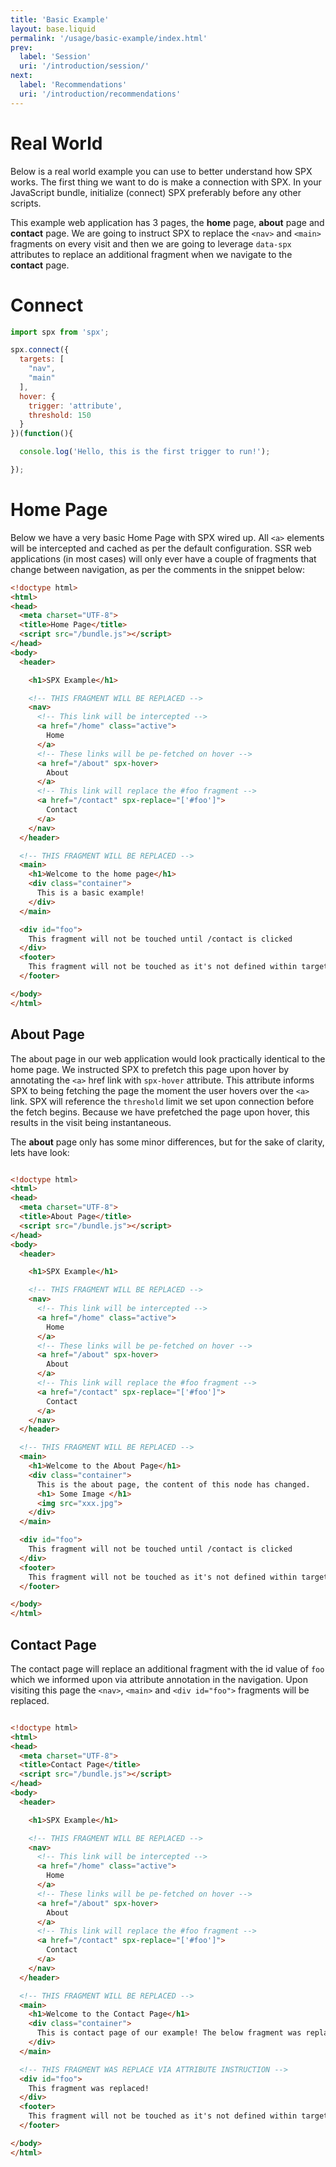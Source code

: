 ```yaml
---
title: 'Basic Example'
layout: base.liquid
permalink: '/usage/basic-example/index.html'
prev:
  label: 'Session'
  uri: '/introduction/session/'
next:
  label: 'Recommendations'
  uri: '/introduction/recommendations'
---
```


# Real World

Below is a real world example you can use to better understand how SPX works. The first thing we want to do is make a connection with SPX. In your JavaScript bundle, initialize (connect) SPX preferably before any other scripts.

This example web application has 3 pages, the **home** page, **about** page and **contact** page. We are going to instruct SPX to replace the `<nav>` and `<main>` fragments on every visit and then we are going to leverage `data-spx` attributes to replace an additional fragment when we navigate to the **contact** page.

# Connect

<!-- prettier-ignore -->
```js
import spx from 'spx';

spx.connect({
  targets: [
    "nav",
    "main"
  ],
  hover: {
    trigger: 'attribute',
    threshold: 150
  }
})(function(){

  console.log('Hello, this is the first trigger to run!');

});
```

# Home Page

Below we have a very basic Home Page with SPX wired up. All `<a>` elements will be intercepted and cached as per the default configuration. SSR web applications (in most cases) will only ever have a couple of fragments that change between navigation, as per the comments in the snippet below:

<!-- prettier-ignore -->
```html
<!doctype html>
<html>
<head>
  <meta charset="UTF-8">
  <title>Home Page</title>
  <script src="/bundle.js"></script>
</head>
<body>
  <header>

    <h1>SPX Example</h1>

    <!-- THIS FRAGMENT WILL BE REPLACED -->
    <nav>
      <!-- This link will be intercepted -->
      <a href="/home" class="active">
        Home
      </a>
      <!-- These links will be pe-fetched on hover -->
      <a href="/about" spx-hover>
        About
      </a>
      <!-- This link will replace the #foo fragment -->
      <a href="/contact" spx-replace="['#foo']">
        Contact
      </a>
    </nav>
  </header>

  <!-- THIS FRAGMENT WILL BE REPLACED -->
  <main>
    <h1>Welcome to the home page</h1>
    <div class="container">
      This is a basic example!
    </div>
  </main>

  <div id="foo">
    This fragment will not be touched until /contact is clicked
  </div>
  <footer>
    This fragment will not be touched as it's not defined within targets.
  </footer>

</body>
</html>

```

## About Page

The about page in our web application would look practically identical to the home page. We instructed SPX to prefetch this page upon hover by annotating the `<a>` href link with `spx-hover` attribute. This attribute informs SPX to being fetching the page the moment the user hovers over the `<a>` link. SPX will reference the `threshold` limit we set upon connection before the fetch begins. Because we have prefetched the page upon hover, this results in the visit being instantaneous.

The **about** page only has some minor differences, but for the sake of clarity, lets have look:

<!-- prettier-ignore -->
```html

<!doctype html>
<html>
<head>
  <meta charset="UTF-8">
  <title>About Page</title>
  <script src="/bundle.js"></script>
</head>
<body>
  <header>

    <h1>SPX Example</h1>

    <!-- THIS FRAGMENT WILL BE REPLACED -->
    <nav>
      <!-- This link will be intercepted -->
      <a href="/home" class="active">
        Home
      </a>
      <!-- These links will be pe-fetched on hover -->
      <a href="/about" spx-hover>
        About
      </a>
      <!-- This link will replace the #foo fragment -->
      <a href="/contact" spx-replace="['#foo']">
        Contact
      </a>
    </nav>
  </header>

  <!-- THIS FRAGMENT WILL BE REPLACED -->
  <main>
    <h1>Welcome to the About Page</h1>
    <div class="container">
      This is the about page, the content of this node has changed.
      <h1> Some Image </h1>
      <img src="xxx.jpg">
    </div>
  </main>

  <div id="foo">
    This fragment will not be touched until /contact is clicked
  </div>
  <footer>
    This fragment will not be touched as it's not defined within targets.
  </footer>

</body>
</html>
```

## Contact Page

The contact page will replace an additional fragment with the id value of `foo` which we informed upon via attribute annotation in the navigation. Upon visiting this page the `<nav>`, `<main>` and `<div id="foo">` fragments will be replaced.

<!-- prettier-ignore -->
```html

<!doctype html>
<html>
<head>
  <meta charset="UTF-8">
  <title>Contact Page</title>
  <script src="/bundle.js"></script>
</head>
<body>
  <header>

    <h1>SPX Example</h1>

    <!-- THIS FRAGMENT WILL BE REPLACED -->
    <nav>
      <!-- This link will be intercepted -->
      <a href="/home" class="active">
        Home
      </a>
      <!-- These links will be pe-fetched on hover -->
      <a href="/about" spx-hover>
        About
      </a>
      <!-- This link will replace the #foo fragment -->
      <a href="/contact" spx-replace="['#foo']">
        Contact
      </a>
    </nav>
  </header>

  <!-- THIS FRAGMENT WILL BE REPLACED -->
  <main>
    <h1>Welcome to the Contact Page</h1>
    <div class="container">
      This is contact page of our example! The below fragment was replaced too!
    </div>
  </main>

  <!-- THIS FRAGMENT WAS REPLACE VIA ATTRIBUTE INSTRUCTION -->
  <div id="foo">
    This fragment was replaced!
  </div>
  <footer>
    This fragment will not be touched as it's not defined within targets.
  </footer>

</body>
</html>
```

